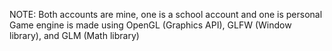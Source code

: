 NOTE: Both accounts are mine, one is a school account and one is personal <br />
Game engine is made using OpenGL (Graphics API), GLFW (Window library), and GLM (Math library)
